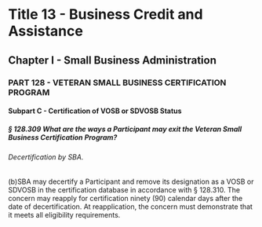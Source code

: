 
# Title 13 - Business Credit and Assistance
## Chapter I - Small Business Administration
### PART 128 - VETERAN SMALL BUSINESS CERTIFICATION PROGRAM
#### Subpart C - Certification of VOSB or SDVOSB Status
##### § 128.309 What are the ways a Participant may exit the Veteran Small Business Certification Program?
###### Decertification by SBA.

(b)SBA may decertify a Participant and remove its designation as a VOSB or SDVOSB in the certification database in accordance with § 128.310. The concern may reapply for certification ninety (90) calendar days after the date of decertification. At reapplication, the concern must demonstrate that it meets all eligibility requirements.
